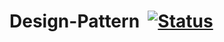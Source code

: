 # Design-Pattern  [![Status](https://52.187.3.12:8443/buildStatus/icon?job=Test%20Project.png)](https://52.187.3.12:8443/job/Test%20Project/lastBuild/console) 
